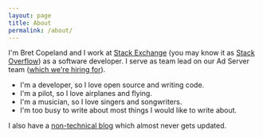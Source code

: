 ```yaml
---
layout: page
title: About
permalink: /about/
---
```


I'm Bret Copeland and I work at [Stack Exchange](http://stackexchange.com) (you may know it as [Stack Overflow](http://stackoverflow.com)) as a software developer. I serve as team lead on our Ad Server team ([which we're hiring for](http://careers.stackoverflow.com/jobs/62162/ad-server-technology-developer-stack-exchange)).

* I'm a developer, so I love open source and writing code.
* I'm a pilot, so I love airplanes and flying.
* I'm a musician, so I love singers and songwriters.
* I'm too busy to write about most things I would like to write about.

I also have a [non-technical blog](http://bretcope.blogspot.com/) which almost never gets updated.
